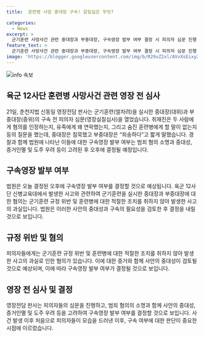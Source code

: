 ```yaml
---
title:  훈련병 사망 중대장 구속! 갈림길은 무엇?

categories:
  - News
excerpt: >
  군기훈련 사망사건 관련 중대장과 부중대장, 구속영장 발부 여부 결정 시 피의자 심문 진행. 오전, 중대장은 침묵하고 부중대장은 죄송하다 고 말해 출두. 법원은 구속 필요성과 사안의 중대성을 고려해 오후에 구속영장 발부 여부 결정할 예정. 피의자들은 군기훈련 규정 위반과 훈련병 숨질 혐의를 받고 있음. 
feature_text: >
  군기훈련 사망사건 관련 중대장과 부중대장, 구속영장 발부 여부 결정 시 피의자 심문 진행. 오전, 중대장은 침묵하고 부중대장은 죄송하다 고 말해 출두. 법원은 구속 필요성과 사안의 중대성을 고려해 오후에 구속영장 발부 여부 결정할 예정. 피의자들은 군기훈련 규정 위반과 훈련병 숨질 혐의를 받고 있음. 
image: 'https://blogger.googleusercontent.com/img/b/R29vZ2xl/AVvXsEixyZcFfHzMRdzZMjFBmAUKJYCLCGyLL1o632UiGVXcaFdKo_bkvkuCioo0uUKlGfBVcT3P84aROyZIXSBEx3Aw5nCQ3pTgDom1WDC4m8eifvWiAmWEEVb4x6G_l8C0QH225ldMjyaFvpxGEBGNO37VmDTDMHGhJPq73UglMfDca1-0aw/s1600/blogspot.png'
---
```


<p><img src="https://blogger.googleusercontent.com/img/b/R29vZ2xl/AVvXsEixyZcFfHzMRdzZMjFBmAUKJYCLCGyLL1o632UiGVXcaFdKo_bkvkuCioo0uUKlGfBVcT3P84aROyZIXSBEx3Aw5nCQ3pTgDom1WDC4m8eifvWiAmWEEVb4x6G_l8C0QH225ldMjyaFvpxGEBGNO37VmDTDMHGhJPq73UglMfDca1-0aw/s1600/blogspot.png" alt="info 속보" /></p>

<h2 data-ke-size="size26">육군 12사단 훈련병 사망사건 관련 영장 전 심사</h2>

<p data-ke-size="size16">21일, 춘천지법 신동일 영장전담 판사는 군기훈련(얼차려)을 실시한 중대장(대위)과 부중대장(중위)의 구속 전 피의자 심문(영장실질심사)을 열었습니다. 취재진은 두 사람에게 혐의를 인정하는지, 유족에게 왜 연락했는지, 그리고 숨진 훈련병에게 할 말이 없는지 등의 질문을 했는데, 중대장은 침묵했고 부중대장은 “죄송하다”고 짧게 말했습니다. 경찰과 함께 법원에 나타난 이들에 대한 구속영장 발부 여부는 범죄 혐의 소명과 중대성, 증거인멸 및 도주 우려 등이 고려된 후 오후에 결정될 예정입니다.</p>

<h2 data-ke-size="size26">구속영장 발부 여부</h2>

<p data-ke-size="size16">법원은 오늘 결정된 오후에 구속영장 발부 여부를 결정할 것으로 예상됩니다. 육군 12사단 신병교육대에서 발생한 사고와 관련하여 군기훈련을 실시한 중대장과 부중대장에 대한 혐의는 군기훈련 규정 위반 및 훈련병에 대한 적절한 조치를 취하지 않아 발생한 사고의 과실입니다. 법원은 이러한 사안의 중대성과 구속의 필요성을 검토한 후 결정을 내릴 것으로 보입니다.</p>

<h2 data-ke-size="size26">규정 위반 및 혐의</h2>

<p data-ke-size="size16">피의자들에게는 군기훈련 규정 위반 및 훈련병에 대한 적절한 조치를 취하지 않아 발생한 사고의 과실로 인한 혐의가 있습니다. 이에 대한 증거와 함께 사안의 중대성이 검토될 것으로 예상되며, 이에 따라 구속영장 발부 여부가 결정될 것으로 보입니다.</p>

<h2 data-ke-size="size26">영장 전 심사 및 결정</h2>

<p data-ke-size="size16">영장전담 판사는 피의자들의 심문을 진행하고, 범죄 혐의의 소명과 함께 사안의 중대성, 증거인멸 및 도주 우려 등을 고려하여 구속영장 발부 여부를 결정할 것으로 보입니다. 사건 발생 이후 처음으로 피의자들이 모습을 드러낸 이후, 구속 여부에 대한 판단이 중요한 시점에 이르렀습니다.</p>

